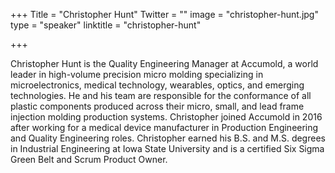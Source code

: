 +++
Title = "Christopher Hunt"
Twitter = ""
image = "christopher-hunt.jpg"
type = "speaker"
linktitle = "christopher-hunt"

+++

Christopher Hunt is the Quality Engineering Manager at Accumold, a world leader in high-volume precision micro molding specializing in microelectronics, medical technology, wearables, optics, and emerging technologies. He and his team are responsible for the conformance of all plastic components produced across their micro, small, and lead frame injection molding production systems. Christopher joined Accumold in 2016 after working for a medical device manufacturer in Production Engineering and Quality Engineering roles. Christopher earned his B.S. and M.S. degrees in Industrial Engineering at Iowa State University and is a certified Six Sigma Green Belt and Scrum Product Owner.
